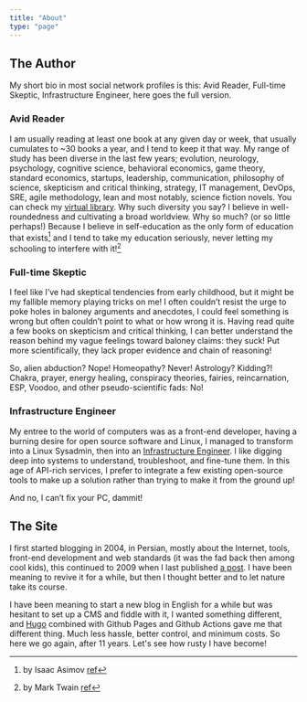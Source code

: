 ```yaml
---
title: "About"
type: "page"
---
```

## The Author
My short bio in most social network profiles is this: Avid Reader, Full-time Skeptic, Infrastructure Engineer, here goes the full version.

### Avid Reader
I am usually reading at least one book at any given day or week, that usually cumulates to ~30 books a year, and I tend to keep it that way. My range of study has been diverse in the last few years; evolution, neurology, psychology, cognitive science, behavioral economics, game theory, standard economics, startups, leadership, communication, philosophy of science, skepticism and critical thinking, strategy, IT management, DevOps, SRE, agile methodology, lean and most notably, science fiction novels. You can check my [virtual library](https://www.goodreads.com/user/show/4719513-ali-sattari).
Why such diversity you say? I believe in well-roundedness and cultivating a broad worldview. Why so much? (or so little perhaps!) Because I believe in self-education as the only form of education that exists[^1] and I tend to take my education seriously, never letting my schooling to interfere with it![^2]

### Full-time Skeptic
I feel like I’ve had skeptical tendencies from early childhood, but it might be my fallible memory playing tricks on me! I often couldn’t resist the urge to poke holes in baloney arguments and anecdotes, I could feel something is wrong but often couldn’t point to what or how wrong it is. Having read quite a few books on skepticism and critical thinking, I can better understand the reason behind my vague feelings toward baloney claims: they suck! Put more scientifically, they lack proper evidence and chain of reasoning!

So, alien abduction? Nope! Homeopathy? Never! Astrology? Kidding?! Chakra, prayer, energy healing, conspiracy theories, fairies, reincarnation, ESP, Voodoo, and other pseudo-scientific fads: No!

### Infrastructure Engineer
My entree to the world of computers was as a front-end developer, having a burning desire for open source software and Linux, I managed to transform into a Linux Sysadmin, then into an [Infrastructure Engineer](https://www.linkedin.com/in/alisattari/). I like digging deep into systems to understand, troubleshoot, and fine-tune them. In this age of API-rich services, I prefer to integrate a few existing open-source tools to make up a solution rather than trying to make it from the ground up!

And no, I can’t fix your PC, dammit!

## The Site
I first started blogging in 2004, in Persian, mostly about the Internet, tools, front-end development and web standards (it was the fad back then among cool kids), this continued to 2009 when I last published [a post](https://web.archive.org/web/20090729012240/http://weblog.corelist.net/archives/1388/03/21/wasp-mission/). I have been meaning to revive it for a while, but then I thought better and to let nature take its course.

I have been meaning to start a new blog in English for a while but was hesitant to set up a CMS and fiddle with it, I wanted something different, and [Hugo](https://gohugo.io/) combined with Github Pages and Github Actions gave me that different thing. Much less hassle, better control, and minimum costs. So here we go again, after 11 years. Let's see how rusty I have become!

[^1]: by Isaac Asimov [ref](https://www.goodreads.com/quotes/1427-i-have-never-let-my-schooling-interfere-with-my-education)
[^2]: by Mark Twain [ref](https://www.goodreads.com/quotes/1427-i-have-never-let-my-schooling-interfere-with-my-education)
